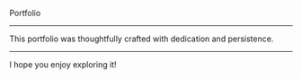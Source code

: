 Portfolio
*********
This portfolio was thoughtfully crafted with dedication and persistence.
*********
I hope you enjoy exploring it!